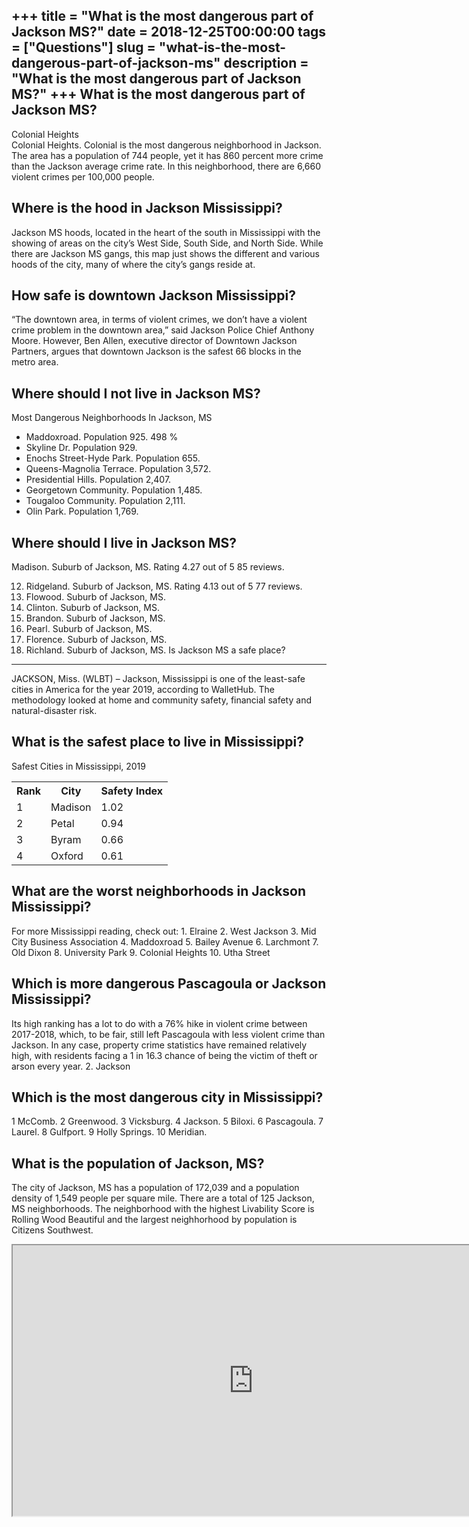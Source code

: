 +++
title = "What is the most dangerous part of Jackson MS?"
date = 2018-12-25T00:00:00
tags = ["Questions"]
slug = "what-is-the-most-dangerous-part-of-jackson-ms"
description = "What is the most dangerous part of Jackson MS?"
+++
What is the most dangerous part of Jackson MS?
----------------------------------------------

Colonial Heights  
Colonial Heights. Colonial is the most dangerous neighborhood in Jackson. The area has a population of 744 people, yet it has 860 percent more crime than the Jackson average crime rate. In this neighborhood, there are 6,660 violent crimes per 100,000 people.

Where is the hood in Jackson Mississippi?
-----------------------------------------

Jackson MS hoods, located in the heart of the south in Mississippi with the showing of areas on the city’s West Side, South Side, and North Side. While there are Jackson MS gangs, this map just shows the different and various hoods of the city, many of where the city’s gangs reside at.

How safe is downtown Jackson Mississippi?
-----------------------------------------

“The downtown area, in terms of violent crimes, we don’t have a violent crime problem in the downtown area,” said Jackson Police Chief Anthony Moore. However, Ben Allen, executive director of Downtown Jackson Partners, argues that downtown Jackson is the safest 66 blocks in the metro area.

Where should I not live in Jackson MS?
--------------------------------------

Most Dangerous Neighborhoods In Jackson, MS

- Maddoxroad. Population 925. 498 %
- Skyline Dr. Population 929.
- Enochs Street-Hyde Park. Population 655.
- Queens-Magnolia Terrace. Population 3,572.
- Presidential Hills. Population 2,407.
- Georgetown Community. Population 1,485.
- Tougaloo Community. Population 2,111.
- Olin Park. Population 1,769.

Where should I live in Jackson MS?
----------------------------------

Madison. Suburb of Jackson, MS. Rating 4.27 out of 5 85 reviews.

12. Ridgeland. Suburb of Jackson, MS. Rating 4.13 out of 5 77 reviews.
13. Flowood. Suburb of Jackson, MS.
14. Clinton. Suburb of Jackson, MS.
15. Brandon. Suburb of Jackson, MS.
16. Pearl. Suburb of Jackson, MS.
17. Florence. Suburb of Jackson, MS.
18. Richland. Suburb of Jackson, MS.
Is Jackson MS a safe place?
---------------------------

JACKSON, Miss. (WLBT) – Jackson, Mississippi is one of the least-safe cities in America for the year 2019, according to WalletHub. The methodology looked at home and community safety, financial safety and natural-disaster risk.

What is the safest place to live in Mississippi?
------------------------------------------------

Safest Cities in Mississippi, 2019

<table><tr><th>Rank</th><th>City</th><th>Safety Index</th></tr><tr><td>1</td><td>Madison</td><td>1.02</td></tr><tr><td>2</td><td>Petal</td><td>0.94</td></tr><tr><td>3</td><td>Byram</td><td>0.66</td></tr><tr><td>4</td><td>Oxford</td><td>0.61</td></tr></table>

What are the worst neighborhoods in Jackson Mississippi?
--------------------------------------------------------

For more Mississippi reading, check out: 1. Elraine 2. West Jackson 3. Mid City Business Association 4. Maddoxroad 5. Bailey Avenue 6. Larchmont 7. Old Dixon 8. University Park 9. Colonial Heights 10. Utha Street

Which is more dangerous Pascagoula or Jackson Mississippi?
----------------------------------------------------------

Its high ranking has a lot to do with a 76% hike in violent crime between 2017-2018, which, to be fair, still left Pascagoula with less violent crime than Jackson. In any case, property crime statistics have remained relatively high, with residents facing a 1 in 16.3 chance of being the victim of theft or arson every year. 2. Jackson

Which is the most dangerous city in Mississippi?
------------------------------------------------

1 McComb. 2 Greenwood. 3 Vicksburg. 4 Jackson. 5 Biloxi. 6 Pascagoula. 7 Laurel. 8 Gulfport. 9 Holly Springs. 10 Meridian.

What is the population of Jackson, MS?
--------------------------------------

The city of Jackson, MS has a population of 172,039 and a population density of 1,549 people per square mile. There are a total of 125 Jackson, MS neighborhoods. The neighborhood with the highest Livability Score is Rolling Wood Beautiful and the largest neighhorhood by population is Citizens Southwest.

<iframe allow="accelerometer; autoplay; clipboard-write; encrypted-media; gyroscope; picture-in-picture" allowfullscreen="" class="__youtube_prefs__  epyt-is-override  no-lazyload" data-no-lazy="1" data-origheight="433" data-origwidth="770" data-skipgform_ajax_framebjll="" height="433" id="_ytid_83696" loading="lazy" src="https://www.youtube.com/embed/EMbEjjmUJaw?enablejsapi=1&autoplay=0&cc_load_policy=0&cc_lang_pref=&iv_load_policy=1&loop=0&modestbranding=0&rel=1&fs=1&playsinline=0&autohide=2&theme=dark&color=red&controls=1&" title="YouTube player" width="770"></iframe>